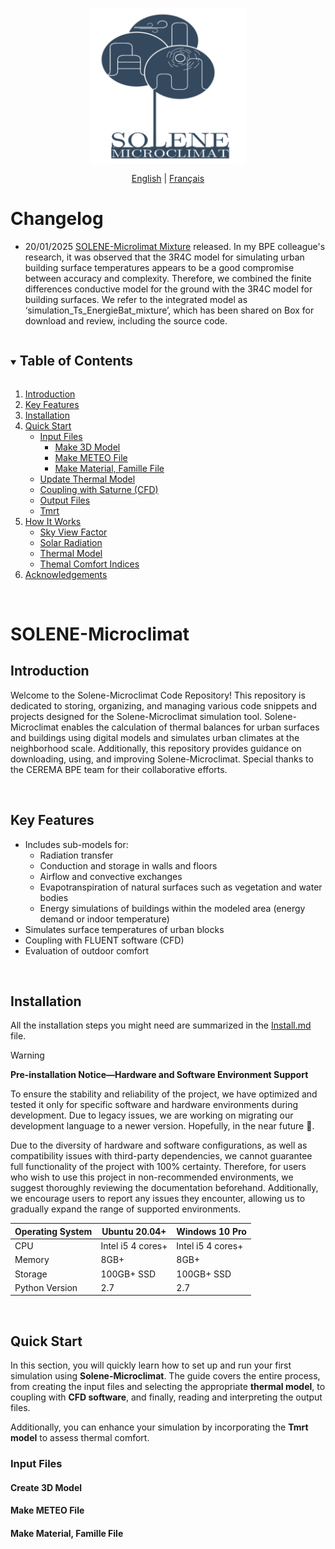 <div align="center">

<!-- logo -->
<p align="center">
  <img src="/fig/logo.png" width="250px" style="vertical-align:middle;">
</p>

<!-- language -->

[English](README.md) | [Français](README_fr-FR.md)

</div>

# Changelog

- 20/01/2025 [SOLENE-Microlimat Mixture](https://cerema.app.box.com/folder/303647315869) released. In my BPE colleague's research, it was observed that the
  3R4C model for simulating urban building surface temperatures appears to be a good compromise between
  accuracy and complexity. Therefore, we combined the finite differences conductive model for the ground
  with the 3R4C model for building surfaces. We refer to the integrated model as ‘simulation_Ts_EnergieBat_mixture’,
  which has been shared on Box for download and review, including the source code.
  
<!-- Table of content -->

<details open="open">
  <summary><h2 style="display: inline-block">Table of Contents</h2></summary>
  <ol>
    <li><a href="#Introduction">Introduction</a></li>
    <li><a href="#Key-Features">Key Features</a></li>
    <li><a href="#Installation">Installation</a></li>
    <li>
      <a href="#Quick-Start">Quick Start</a>
      <ul>
        <li>
          <a href="#input-files">Input Files</a>
          <ul>
            <li><a href="#Make-3D-Model">Make 3D Model</a></li>
            <li><a href="#Make-METEO-File">Make METEO File</a></li>
            <li><a href="#Make-Material-Famille-File">Make Material, Famille File</a></li>
          </ul>
        </li>
        <li><a href="#update thermal model">Update Thermal Model</a></li>
        <li><a href="#couplage">Coupling with Saturne (CFD)</a></li>
        <li><a href="#output files">Output Files</a></li>
        <li><a href="#Tmrt">Tmrt</a></li>
      </ul>
    </li>
    <li>
      <a href="#How It Works">How It Works</a>
      <ul>
        <li><a href="#SVF">Sky View Factor</a></li>
        <li><a href="#solar radiation">Solar Radiation</a></li>
        <li><a href="#thermal model">Thermal Model</a></li>
        <li><a href="#Tmrt theory">Themal Comfort Indices</a></li>
      </ul>
    </li>
    <li><a href="#acknowledgments">Acknowledgements</a></li>
  </ol>
</details>

&nbsp;

# SOLENE-Microclimat

## Introduction

Welcome to the Solene-Microclimat Code Repository! This repository is dedicated to storing, organizing, 
and managing various code snippets and projects designed for the Solene-Microclimat simulation tool. 
Solene-Microclimat enables the calculation of thermal balances for urban surfaces and buildings using 
digital models and simulates urban climates at the neighborhood scale. Additionally, this repository 
provides guidance on downloading, using, and improving Solene-Microclimat. Special thanks to the CEREMA BPE 
team for their collaborative efforts.

&nbsp;

## Key Features

- Includes sub-models for:  
  - Radiation transfer  
  - Conduction and storage in walls and floors  
  - Airflow and convective exchanges  
  - Evapotranspiration of natural surfaces such as vegetation and water bodies  
  - Energy simulations of buildings within the modeled area (energy demand or indoor temperature)  
- Simulates surface temperatures of urban blocks  
- Coupling with FLUENT software (CFD)  
- Evaluation of outdoor comfort  

&nbsp;

## Installation

All the installation steps you might need are summarized in the [Install.md](Install.md) file.

> [!WARNING]
> **Pre-installation Notice—Hardware and Software Environment Support**
> 
> To ensure the stability and reliability of the project, we have optimized and tested it only for specific software and hardware environments during development. Due to legacy issues, we are working on migrating our development language to a newer version. Hopefully, in the near future 🤞.
> 
> Due to the diversity of hardware and software configurations, as well as compatibility issues with third-party dependencies, we cannot guarantee full functionality of the project with 100% certainty. Therefore, for users who wish to use this project in non-recommended environments, we suggest thoroughly reviewing the documentation beforehand. Additionally, we encourage users to report any issues they encounter, allowing us to gradually expand the range of supported environments.

<div align="center">
  
| Operating System | Ubuntu 20.04+   | Windows 10 Pro   |
|----------------|-----------------|------------------|
| CPU            | Intel i5 4 cores+ | Intel i5 4 cores+ |
| Memory         | 8GB+            | 8GB+            |
| Storage        | 100GB+ SSD       | 100GB+ SSD       |
| Python Version | 2.7      | 2.7       |

</div>

&nbsp;

## Quick Start

In this section, you will quickly learn how to set up and run your first simulation using **Solene-Microclimat**. The guide covers the entire process, from creating the input files and selecting the appropriate **thermal model**, to coupling with **CFD software**, and finally, reading and interpreting the output files.  

Additionally, you can enhance your simulation by incorporating the **Tmrt model** to assess thermal comfort.  

### Input Files

#### Create 3D Model

#### Make METEO File

#### Make Material, Famille File
